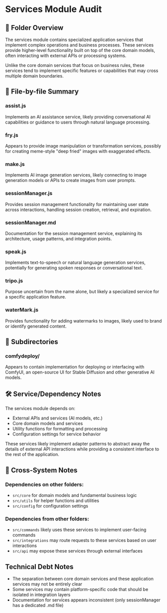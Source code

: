 # Services Module Audit

## 🧾 Folder Overview

The services module contains specialized application services that implement complex operations and business processes. These services provide higher-level functionality built on top of the core domain models, often interacting with external APIs or processing systems.

Unlike the core domain services that focus on business rules, these services tend to implement specific features or capabilities that may cross multiple domain boundaries.

## 📁 File-by-file Summary

### assist.js
Implements an AI assistance service, likely providing conversational AI capabilities or guidance to users through natural language processing.

### fry.js
Appears to provide image manipulation or transformation services, possibly for creating meme-style "deep fried" images with exaggerated effects.

### make.js
Implements AI image generation services, likely connecting to image generation models or APIs to create images from user prompts.

### sessionManager.js
Provides session management functionality for maintaining user state across interactions, handling session creation, retrieval, and expiration.

### sessionManager.md
Documentation for the session management service, explaining its architecture, usage patterns, and integration points.

### speak.js
Implements text-to-speech or natural language generation services, potentially for generating spoken responses or conversational text.

### tripo.js
Purpose uncertain from the name alone, but likely a specialized service for a specific application feature.

### waterMark.js
Provides functionality for adding watermarks to images, likely used to brand or identify generated content.

## 🧾 Subdirectories

### comfydeploy/
Appears to contain implementation for deploying or interfacing with ComfyUI, an open-source UI for Stable Diffusion and other generative AI models.

## 🛠️ Service/Dependency Notes

The services module depends on:
- External APIs and services (AI models, etc.)
- Core domain models and services
- Utility functions for formatting and processing
- Configuration settings for service behavior

These services likely implement adapter patterns to abstract away the details of external API interactions while providing a consistent interface to the rest of the application.

## 📌 Cross-System Notes

### Dependencies on other folders:
- `src/core` for domain models and fundamental business logic
- `src/utils` for helper functions and utilities
- `src/config` for configuration settings

### Dependencies from other folders:
- `src/commands` likely uses these services to implement user-facing commands
- `src/integrations` may route requests to these services based on user interactions
- `src/api` may expose these services through external interfaces

## Technical Debt Notes

- The separation between core domain services and these application services may not be entirely clear
- Some services may contain platform-specific code that should be isolated in integration layers
- Documentation for services appears inconsistent (only sessionManager has a dedicated .md file) 